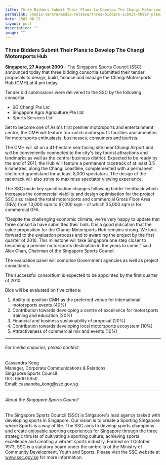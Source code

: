 ```yaml
---
title: Three Bidders Submit Their Plans to Develop The Changi Motorsports Hub
permalink: /media-centre/media-release/three-bidders-submit-their-plans-to-develop-the-changi-motorsports-hub/
date: 2009-08-27
layout: post
description: ""
image: ""
---
```

### **Three Bidders Submit Their Plans to Develop The Changi Motorsports Hub**

**Singapore, 27 August 2009** - The Singapore Sports Council (SSC) announced today that three bidding consortia submitted their tender proposals to design, build, finance and manage the Changi Motorsports Hub (CMH) at 4 pm today.

Tender bid submissions were delivered to the SSC by the following consortia:
* SG Changi Pte Ltd
* Singapore Agro Agriculture Pte Ltd
* Sports Services Ltd

Set to become one of Asia's first premier motorsports and entertainment centre, the CMH will feature top-notch motorsports facilities and amenities for motorsports enthusiasts, businesses, consumers and tourists.

The CMH will sit on a 41-hectare sea-facing site near Changi Airport and will be conveniently connected to the city's key tourist attractions and landmarks as well as the central business district. Expected to be ready by the end of 2011, the Hub will feature a permanent racetrack of at least 3.5 kilometres, along the Changi coastline, complemented with a permanent sheltered grandstand for at least 8,000 spectators. The design of the racetrack will also strive to maximize spectator viewing experience.

The SSC made key specification changes following bidder feedback which increases the commercial viability and design optimisation for the project. SSC also raised the total motorsports and commercial Gross Floor Area (GFA) from 13,000 sqm to 67,000 sqm - of which 35,000 sqm is for commercial GFA.

"Despite the challenging economic climate, we're very happy to update that three consortia have submitted their bids. It is a good indication that the value proposition for the Changi Motorsports Hub remains strong. We look forward to the evaluation process and to awarding the project by the first quarter of 2010. This milestone will take Singapore one step closer to becoming a premier motorsports destination in the years to come," said Alex Chan, Chairman of the Singapore Sports Council.

The evaluation panel will comprise Government agencies as well as project consultants.

The successful consortium is expected to be appointed by the first quarter of 2010.

Bids will be evaluated on five criteria:
1. Ability to position CMH as the preferred venue for international motorsports events (40%)
2. Contribution towards developing a centre of excellence for motorsports training and education (20%)
3. Financial and business sustainability of proposal (20%)
4. Contribution towards developing local motorsports ecosystem (10%)
5. Attractiveness of commercial mix and events (10%)

---

###### For media enquiries, please contact:

Cassandra Kong
<br>
Manager, Corporate Communications & Relations
<br>
Singapore Sports Council
<br>
DID: 6500 5350
<br>
Email: cassandra_kong@ssc.gov.sg

---

###### About the Singapore Sports Council
The Singapore Sports Council (SSC) is Singapore's lead agency tasked with developing sports in Singapore. Our vision is to create a Sporting Singapore where Sports is a way of life. The SSC aims to develop sports champions and create enjoyable sporting experiences for Singapore through the three strategic thrusts of cultivating a sporting culture, achieving sports excellence and creating a vibrant sports industry. Formed on 1 October 1973, SSC is a statutory board under the umbrella of the Ministry of Community Development, Youth and Sports. Please visit the SSC website at www.ssc.gov.sg for more information.